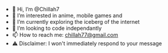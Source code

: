 - 👋 Hi, I’m @Chillah7
- 👀 I’m interested in anime, mobile games and 
- 🌱 I’m currently exploring the iceberg of the internet
- 💞️ I’m looking to code independantly
- 📫 How to reach me: chillah77@gmail.com 
- ⚠ Disclaimer: I won't immediately respond to your message

<!---
Chillah7/Chillah7 is a ✨ special ✨ repository because its `README.md` (this file) appears on your GitHub profile.
You can click the Preview link to take a look at your changes.
--->
